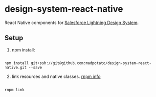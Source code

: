 # design-system-react-native

React Native components for [Salesforce Lightning Design System](https://www.lightningdesignsystem.com/). 

## Setup

1. npm install:

  ```

  npm install git+ssh://git@github.com:madpotato/design-system-react-native.git --save

  ```
2. link resources and native classes. [rnpm info](http://facebook.github.io/react-native/releases/0.24/docs/linking-libraries-ios.html#automatic-linking)

  ```

  rnpm link

  ```
  
